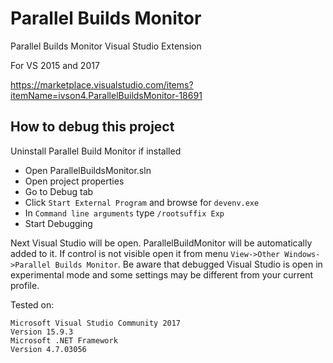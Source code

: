 # Parallel Builds Monitor

Parallel Builds Monitor Visual Studio Extension

For VS 2015 and 2017

https://marketplace.visualstudio.com/items?itemName=ivson4.ParallelBuildsMonitor-18691

## How to debug this project

Uninstall Parallel Build Monitor if installed

- Open ParallelBuildsMonitor.sln
- Open project properties
- Go to Debug tab
- Click `Start External Program` and browse for `devenv.exe`
- In `Command line arguments` type `/rootsuffix Exp`
- Start Debugging

Next Visual Studio will be open. ParallelBuildMonitor will be automatically added to it. If control is not visible open it from menu `View->Other Windows->Parallel Builds Monitor`. Be aware that debugged Visual Studio is open in experimental mode and some settings may be different from your current profile.

Tested on:
```
Microsoft Visual Studio Community 2017 
Version 15.9.3
Microsoft .NET Framework
Version 4.7.03056
```
